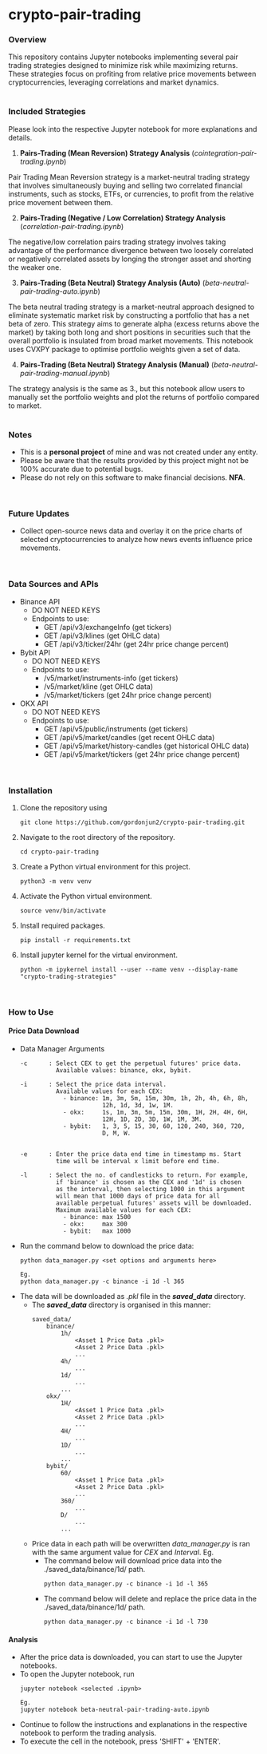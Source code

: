 # crypto-pair-trading

### **Overview**
This repository contains Jupyter notebooks implementing several pair trading strategies designed to minimize risk while maximizing returns. These strategies focus on profiting from relative price movements between cryptocurrencies, leveraging correlations and market dynamics.
<br>
<br>

### Included Strategies
Please look into the respective Jupyter notebook for more explanations and details.

1. **Pairs-Trading (Mean Reversion) Strategy Analysis** (*cointegration-pair-trading.ipynb*)

Pair Trading Mean Reversion strategy is a market-neutral trading strategy that involves simultaneously buying and selling two correlated financial instruments, such as stocks, ETFs, or currencies, to profit from the relative price movement between them.

2. **Pairs-Trading (Negative / Low Correlation) Strategy Analysis** (*correlation-pair-trading.ipynb*)

The negative/low correlation pairs trading strategy involves taking advantage of the performance divergence between two loosely correlated or negatively correlated assets by longing the stronger asset and shorting the weaker one.

3. **Pairs-Trading (Beta Neutral) Strategy Analysis (Auto)** (*beta-neutral-pair-trading-auto.ipynb*)

The beta neutral trading strategy is a market-neutral approach designed to eliminate systematic market risk by constructing a portfolio that has a net beta of zero. This strategy aims to generate alpha (excess returns above the market) by taking both long and short positions in securities such that the overall portfolio is insulated from broad market movements. This notebook uses CVXPY package to optimise portfolio weights given a set of data.

4. **Pairs-Trading (Beta Neutral) Strategy Analysis (Manual)** (*beta-neutral-pair-trading-manual.ipynb*)

The strategy analysis is the same as 3., but this notebook allow users to manually set the portfolio weights and plot the returns of portfolio compared to market.
<br>
<br>

### Notes
- This is a **personal project** of mine and was not created under any entity.
- Please be aware that the results provided by this project might not be 100% accurate due to potential bugs.
- Please do not rely on this software to make financial decisions. **NFA**.
<br>

### Future Updates
- Collect open-source news data and overlay it on the price charts of selected cryptocurrencies to analyze how news events influence price movements.
<br>

### Data Sources and APIs
- Binance API
    - DO NOT NEED KEYS
    - Endpoints to use:
        - GET /api/v3/exchangeInfo (get tickers)
        - GET /api/v3/klines (get OHLC data)
        - GET /api/v3/ticker/24hr (get 24hr price change percent)
- Bybit API
    - DO NOT NEED KEYS
    - Endpoints to use:
        - /v5/market/instruments-info (get tickers)
        - /v5/market/kline (get OHLC data)
        - /v5/market/tickers (get 24hr price change percent)
- OKX API
    - DO NOT NEED KEYS
    - Endpoints to use:
        - GET /api/v5/public/instruments (get tickers)
        - GET /api/v5/market/candles (get recent OHLC data)
        - GET /api/v5/market/history-candles (get historical OHLC data)
        - GET /api/v5/market/tickers (get 24hr price change percent)
<br>

### **Installation**
1. Clone the repository using
    ```
    git clone https://github.com/gordonjun2/crypto-pair-trading.git
    ```
2. Navigate to the root directory of the repository.
    ```
    cd crypto-pair-trading
    ```
3. Create a Python virtual environment for this project.
    ```
    python3 -m venv venv
    ```
4. Activate the Python virtual environment.
    ```
    source venv/bin/activate
    ```
5. Install required packages.
    ```
    pip install -r requirements.txt
    ```
6. Install jupyter kernel for the virtual environment.
    ```
    python -m ipykernel install --user --name venv --display-name "crypto-trading-strategies"
    ```
<br>

### How to Use

#### Price Data Download
- Data Manager Arguments
    ```
    -c      : Select CEX to get the perpetual futures' price data. 
              Available values: binance, okx, bybit.

    -i      : Select the price data interval. 
              Available values for each CEX:
                - binance: 1m, 3m, 5m, 15m, 30m, 1h, 2h, 4h, 6h, 8h, 
                           12h, 1d, 3d, 1w, 1M.
                - okx:     1s, 1m, 3m, 5m, 15m, 30m, 1H, 2H, 4H, 6H, 
                           12H, 1D, 2D, 3D, 1W, 1M, 3M.
                - bybit:   1, 3, 5, 15, 30, 60, 120, 240, 360, 720, 
                           D, M, W.
                

    -e      : Enter the price data end time in timestamp ms. Start 
              time will be interval x limit before end time.

    -l      : Select the no. of candlesticks to return. For example,
              if 'binance' is chosen as the CEX and '1d' is chosen
              as the interval, then selecting 1000 in this argument
              will mean that 1000 days of price data for all 
              available perpetual futures' assets will be downloaded.
              Maximum available values for each CEX:
                - binance: max 1500
                - okx:     max 300
                - bybit:   max 1000
    ```
- Run the command below to download the price data:
    ```
    python data_manager.py <set options and arguments here>

    Eg. 
    python data_manager.py -c binance -i 1d -l 365
    ```
- The data will be downloaded as *.pkl* file in the ***saved_data*** directory.
    - The ***saved_data*** directory is organised in this manner:
        ```
        saved_data/
            binance/
                1h/
                    <Asset 1 Price Data .pkl>
                    <Asset 2 Price Data .pkl>
                    ...
                4h/
                    ...
                1d/
                    ...
                ...
            okx/
                1H/
                    <Asset 1 Price Data .pkl>
                    <Asset 2 Price Data .pkl>
                    ...
                4H/
                    ...
                1D/
                    ...
                ...
            bybit/
                60/
                    <Asset 1 Price Data .pkl>
                    <Asset 2 Price Data .pkl>
                    ...
                360/
                    ...
                D/
                    ...
                ...
        ```
    - Price data in each path will be overwritten *data_manager.py* is ran with the same argument value for *CEX* and *Interval*. Eg.
        - The command below will download price data into the ./saved_data/binance/1d/ path.
            ```
            python data_manager.py -c binance -i 1d -l 365
            ```
        - The command below will delete and replace the price data in the ./saved_data/binance/1d/ path.
            ```
            python data_manager.py -c binance -i 1d -l 730
            ```

#### Analysis
- After the price data is downloaded, you can start to use the Jupyter notebooks.
- To open the Jupyter notebook, run
    ```
    jupyter notebook <selected .ipynb>

    Eg.
    jupyter notebook beta-neutral-pair-trading-auto.ipynb
    ```
- Continue to follow the instructions and explanations in the respective notebook to perform the trading analysis.
- To execute the cell in the notebook, press 'SHIFT' + 'ENTER'.

<br>
